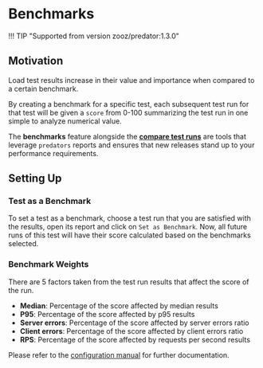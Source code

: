 # Benchmarks
!!! TIP "Supported from version zooz/predator:1.3.0"

## Motivation
Load test results increase in their value and importance when compared to a certain benchmark. 

By creating a benchmark for a specific test, 
each subsequent test run for that test will be given a `score` from 0-100 summarizing the test run in one simple to analyze numerical value.

The <b>benchmarks</b> feature alongside the <b><u>[compare test runs](schedulesandreports.md#comparing-reports)</u></b> are tools that leverage `predators` reports 
and ensures that new releases stand up to your performance requirements. 

## Setting Up
### Test as a Benchmark
To set a test as a benchmark, choose a test run that you are satisfied with the results, open its report and click on `Set as Benchmark`.
Now, all future runs of this test will have their score calculated based on the benchmarks selected.

### Benchmark Weights
There are 5 factors taken from the test run results that affect the score of the run.

- <b>Median</b>: Percentage of the score affected by median results
- <b>P95</b>: Percentage of the score affected by p95 results
- <b>Server errors</b>: Percentage of the score affected by server errors ratio
- <b>Client errors</b>: Percentage of the score affected by client errors ratio
- <b>RPS</b>: Percentage of the score affected by requests per second results

Please refer to the <u>[configuration manual](configuration.md#benchmarks)</u> for further documentation.
